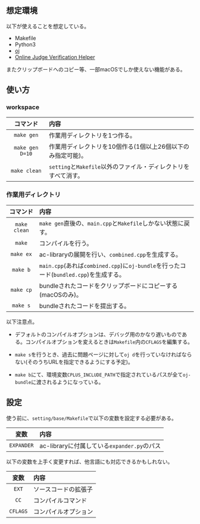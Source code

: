 ## 想定環境

以下が使えることを想定している。

* Makefile
* Python3
* [oj](https://github.com/online-judge-tools/oj)
* [Online Judge Verification Helper](https://github.com/online-judge-tools/verification-helper)

またクリップボードへのコピー等、一部macOSでしか使えない機能がある。


## 使い方

### workspace

| コマンド | 内容 |
| :---: | :--- |
| `make gen` | 作業用ディレクトリを1つ作る。 |
| `make gen D=10` | 作業用ディレクトリを10個作る(1個以上26個以下のみ指定可能)。 |
| `make clean` | `setting`と`Makefile`以外のファイル・ディレクトリをすべて消す。 |

### 作業用ディレクトリ

| コマンド | 内容 |
| :---: | :--- |
| `make clean` | `make gen`直後の、`main.cpp`と`Makefile`しかない状態に戻す。 |
| `make`       | コンパイルを行う。 |
| `make ex`    | ac-libraryの展開を行い、`combined.cpp`を生成する。 |
| `make b`     | `main.cpp`(あれば`combined.cpp`)に`oj-bundle`を行ったコード(`bundled.cpp`)を生成する。 |
| `make cp`    | bundleされたコードをクリップボードにコピーする(macOSのみ)。 |
| `make s`     | bundleされたコードを提出する。 |

以下注意点。

* デフォルトのコンパイルオプションは、デバッグ用のかなり遅いものである。コンパイルオプションを変えるときは`Makefile`内の`CFLAGS`を編集する。

* `make s`を行うとき、過去に問題ページに対して`oj d`を行っていなければならない(そのうちURLを指定できるようにする予定)。

* `make b`にて、環境変数`CPLUS_INCLUDE_PATH`で指定されているパスが全て`oj-bundle`に渡されるようになっている。


## 設定

使う前に、`setting/base/Makefile`で以下の変数を設定する必要がある。

| 変数 | 内容 |
| :---: | :--- |
| `EXPANDER` | ac-libraryに付属している`expander.py`のパス |

以下の変数を上手く変更すれば、他言語にも対応できるかもしれない。

| 変数 | 内容 |
| :---: | :--- |
| `EXT` | ソースコードの拡張子 |
| `CC`  | コンパイルコマンド |
| `CFLAGS` | コンパイルオプション |
